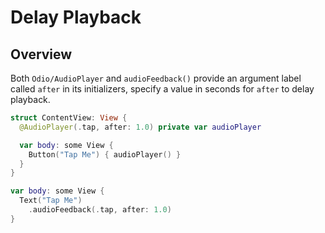 # Delay Playback

## Overview

Both ``Odio/AudioPlayer`` and `audioFeedback()` provide an argument label called `after` in its initializers,
specify a value in seconds for `after` to delay playback.
```swift
struct ContentView: View {
  @AudioPlayer(.tap, after: 1.0) private var audioPlayer

  var body: some View {
    Button("Tap Me") { audioPlayer() }
  } 
}
```

```swift
var body: some View {
  Text("Tap Me")
    .audioFeedback(.tap, after: 1.0)
}
```
